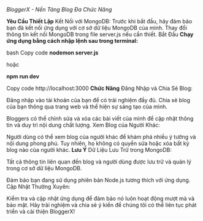 *BloggerX - Nền Tảng Blog Đa Chức Năng*


**Yêu Cầu Thiết Lập**
Kết Nối với MongoDB:
Trước khi bắt đầu, hãy đảm bảo bạn đã kết nối ứng dụng với cơ sở dữ liệu MongoDB của mình.
Thay đổi thông tin kết nối MongoDB trong file server.js nếu cần thiết.
Bắt Đầu
**Chạy ứng dụng bằng cách nhập lệnh sau trong terminal:**

bash
Copy code
**nodemon server.js**

hoặc

**npm run dev**

Copy code
http://localhost:3000
**Chức Năng**
Đăng Nhập và Chia Sẻ Blog:

Đăng nhập vào tài khoản của bạn để có trải nghiệm đầy đủ.
Chia sẻ blog của bạn thông qua trang web và thể hiện sự sáng tạo của mình.


Bloggers có thể chỉnh sửa và xóa các bài viết của mình để cập nhật thông tin và duy trì nội dung chất lượng.
Xem Blog của Người Khác:

Người dùng có thể xem blog của người khác để khám phá nhiều ý tưởng và nội dung phong phú.
Tuy nhiên, họ không có quyền sửa hoặc xóa bất kỳ blog nào của người khác.
**Lưu Ý**
Dữ Liệu Lưu Trữ trong MongoDB:

Tất cả thông tin liên quan đến blog và người dùng được lưu trữ và quản lý trong cơ sở dữ liệu MongoDB.


Đảm bảo bạn đang sử dụng phiên bản Node.js tương thích với ứng dụng.
Cập Nhật Thường Xuyên:

Kiểm tra và cập nhật ứng dụng để đảm bảo nó luôn hoạt động mượt mà và bảo mật.
Hãy trải nghiệm và chia sẻ ý kiến để chúng tôi có thể liên tục phát triển và cải thiện BloggerX!
